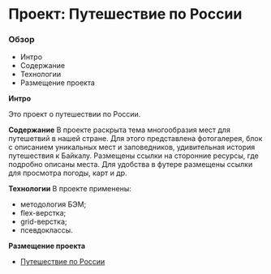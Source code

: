 # Проект: Путешествие по России

### Обзор
* Интро
* Содержание
* Технологии
* Размещение проекта

**Интро**

Это проект о путешествии по России.

**Содержание**
В проекте раскрыта тема многообразия мест для путешетвий в нашей стране. Для этого представлена фотогалерея, блок с описанием уникальных мест и заповедников, удивительная история путешествия к Байкалу.
Размещены ссылки на сторонние ресурсы, где подробно описаны места. Для удобства в футере размещены ссылки для просмотра погоды, карт и др.


**Технологии**
В проекте применены:
* методология БЭМ;
* flex-верстка;
* grid-верстка;
* псевдоклассы.

**Размещение проекта**
* [Путешествие по России](https://svetlanapivovarova.github.io/russian-travel/index.html)
